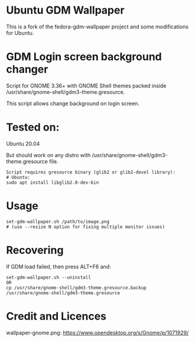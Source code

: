 # Ubuntu GDM Wallpaper
This is a fork of the fedora-gdm-wallpaper project and some modifications for Ubuntu.

# GDM Login screen background changer
Script for GNOME 3.36+ with GNOME Shell themes packed inside /usr/share/gnome-shell/gdm3-theme.gresource.

This script allows change background on login screen.

# Tested on:
Ubuntu 20.04

But should work on any distro with /usr/share/gnome-shell/gdm3-theme.gresource file.
```shell
Script requires gresource binary (glib2 or glib2-devel library):
# Ubuntu: 
sudo apt install libglib2.0-dev-bin
```
# Usage 
```shell
set-gdm-wallpaper.sh /path/to/image.png
# (use --resize N option for fixing multiple monitor issues)
```
# Recovering 
If GDM load failed, then press ALT+F6 and:
```shell
set-gdm-wallpaper.sh --uninstall
OR
cp /usr/share/gnome-shell/gdm3-theme.gresource.backup /usr/share/gnome-shell/gdm3-theme.gresource
```

# Credit and Licences
wallpaper-gnome.png: https://www.opendesktop.org/s/Gnome/p/1071929/
